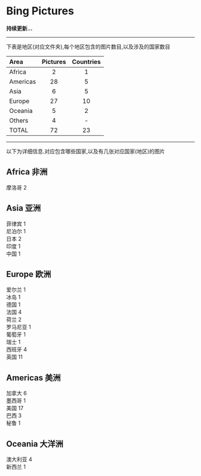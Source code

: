 # Bing Pictures

**持续更新...**

* * *
下表是地区(对应文件夹),每个地区包含的图片数目,以及涉及的国家数目

|Area                 |Pictures          |Countries         |
|:--------------------|:----------------:|:----------------:|
|Africa               |2                 |1                 |
|Americas             |28                |5                 |
|Asia                 |6                 |5                 |
|Europe               |27                |10                |
|Oceania              |5                 |2                 |
|Others               |4                 |-                 |
|TOTAL                |72                |23                |
* * *
以下为详细信息.对应包含哪些国家,以及有几张对应国家(地区)的图片

## Africa 非洲

摩洛哥 2

## Asia 亚洲

菲律宾 1  
尼泊尔 1  
日本 2  
印度 1  
中国 1

## Europe 欧洲

爱尔兰 1  
冰岛 1  
德国 1  
法国 4  
荷兰 2  
罗马尼亚 1  
葡萄牙 1  
瑞士 1  
西班牙 4  
英国 11

## Americas 美洲

加拿大 6  
墨西哥 1  
美国 17  
巴西 3  
秘鲁 1

## Oceania 大洋洲

澳大利亚 4  
新西兰 1
